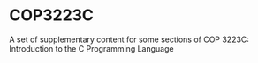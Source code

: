 # COP3223C
A set of supplementary content for some sections of COP 3223C: Introduction to the C Programming Language
